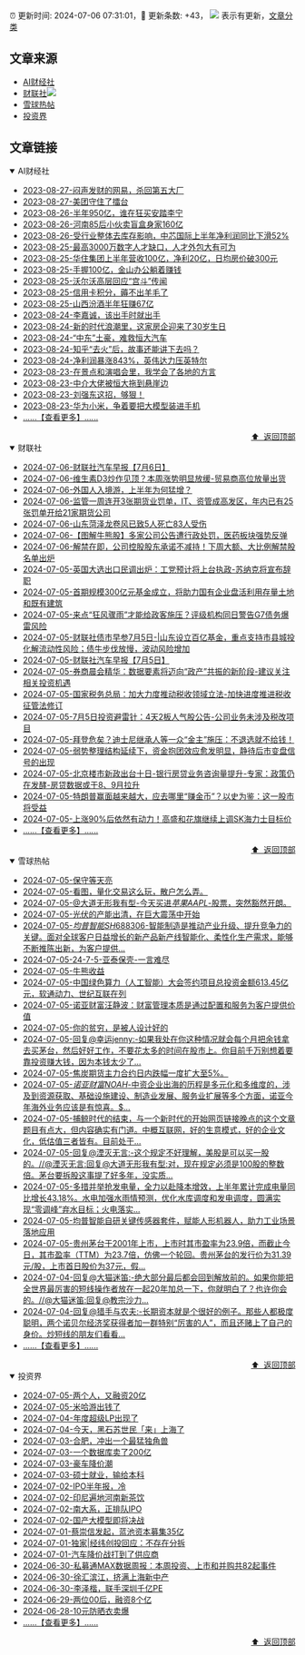 ##

:alarm_clock: 更新时间: 2024-07-06 07:31:01，:rocket: 更新条数: +43， ![](/assets/dot.png) 表示有更新，[文章分类](/TAGS.md)

## 文章来源

- [AI财经社](#ai财经社)  
- [财联社](#财联社)![](/assets/dot.png)   
- [雪球热帖](#雪球热帖)  
- [投资界](#投资界)  

## 文章链接

<details open>
<summary id="ai财经社">
 AI财经社
</summary>


- [2023-08-27-闷声发财的网易，杀回第五大厂](https://www.aicaijing.com.cn/article/18610)  
- [2023-08-27-美团守住了擂台](https://www.aicaijing.com.cn/article/18611)  
- [2023-08-26-半年950亿，谁在狂买安踏李宁](https://www.aicaijing.com.cn/article/18607)  
- [2023-08-26-河南85后小伙卖盲盒身家160亿](https://www.aicaijing.com.cn/article/18608)  
- [2023-08-26-受行业整体去库存影响，中芯国际上半年净利润同比下滑52%](https://www.aicaijing.com.cn/article/18609)  
- [2023-08-25-最高3000万数字人才缺口，人才外包大有可为](https://www.aicaijing.com.cn/article/18601)  
- [2023-08-25-华住集团上半年营收100亿，净利20亿，日均房价破300元](https://www.aicaijing.com.cn/article/18602)  
- [2023-08-25-手握100亿，金山办公躺着赚钱](https://www.aicaijing.com.cn/article/18603)  
- [2023-08-25-沃尔沃高层回应“宫斗”传闻](https://www.aicaijing.com.cn/article/18604)  
- [2023-08-25-信用卡积分，薅不出羊毛了](https://www.aicaijing.com.cn/article/18605)  
- [2023-08-25-山西汾酒半年狂赚67亿](https://www.aicaijing.com.cn/article/18606)  
- [2023-08-24-李嘉诚，该出手时就出手](https://www.aicaijing.com.cn/article/18596)  
- [2023-08-24-新的时代浪潮里，这家房企迎来了30岁生日](https://www.aicaijing.com.cn/article/18597)  
- [2023-08-24-“中东”土豪，难救恒大汽车](https://www.aicaijing.com.cn/article/18598)  
- [2023-08-24-知乎“去火”后，故事还能讲下去吗？](https://www.aicaijing.com.cn/article/18599)  
- [2023-08-24-净利润暴涨843%，英伟达力压英特尔](https://www.aicaijing.com.cn/article/18600)  
- [2023-08-23-在景点和演唱会里，我学会了各地的方言](https://www.aicaijing.com.cn/article/18591)  
- [2023-08-23-中介大佬被恒大拖到悬崖边](https://www.aicaijing.com.cn/article/18592)  
- [2023-08-23-刘强东这招，够狠！](https://www.aicaijing.com.cn/article/18593)  
- [2023-08-23-华为小米，争着要把大模型装进手机](https://www.aicaijing.com.cn/article/18594)  
- [......【查看更多】......](/details/AI财经社.md)

<div align="right"><a href="#文章来源">⬆ &nbsp;返回顶部</a></div>
</details>

<details open>
<summary id="财联社">
 财联社
</summary>


- [2024-07-06-财联社汽车早报【7月6日】](https://www.cls.cn/detail/1725458)  
- [2024-07-06-维生素D3炒作见顶？本周涨势明显放缓-贸易商高位放量出货](https://www.cls.cn/detail/1725488)  
- [2024-07-06-外国人入境游，上半年为何猛增？](https://www.cls.cn/detail/1725468)  
- [2024-07-06-监管一周连开3张期货业罚单，IT、资管成高发区，年内已有25张罚单开给21家期货公司](https://www.cls.cn/detail/1725466)  
- [2024-07-06-山东菏泽龙卷风已致5人死亡83人受伤](https://www.cls.cn/detail/1725505)  
- [2024-07-06-【图解牛熊股】多家公司公告遭行政处罚，医药板块强势反弹](https://www.cls.cn/detail/1725503)  
- [2024-07-06-解禁在即，公司控股股东承诺不减持！下周大额、大比例解禁股名单出炉](https://www.cls.cn/detail/1725487)  
- [2024-07-05-英国大选出口民调出炉：工党预计将上台执政-苏纳克将宣布辞职](https://www.cls.cn/detail/1724378)  
- [2024-07-05-首期规模300亿元基金成立，将助力国有企业盘活利用存量土地和既有建筑](https://www.cls.cn/detail/1724357)  
- [2024-07-05-来点“狂风骤雨”才能给政客施压？评级机构同日警告G7债务爆雷风险](https://www.cls.cn/detail/1724284)  
- [2024-07-05-财联社债市早参7月5日-|山东设立百亿基金，重点支持市县城投化解流动性风险；债牛步伐放慢，波动风险增加](https://www.cls.cn/detail/1724250)  
- [2024-07-05-财联社汽车早报【7月5日】](https://www.cls.cn/detail/1724258)  
- [2024-07-05-券商晨会精华：数据要素将迈向“政产”共振的新阶段-建议关注相关投资机遇](https://www.cls.cn/detail/1724240)  
- [2024-07-05-国家税务总局：加大力度推动税收领域立法-加快进度推进税收征管法修订](https://www.cls.cn/detail/1724228)  
- [2024-07-05-7月5日投资避雷针：4天2板人气股公告-公司业务未涉及税改项目](https://www.cls.cn/detail/1724233)  
- [2024-07-05-拜登危矣？迪士尼继承人等一众“金主”施压：不退选就不给钱！](https://www.cls.cn/detail/1724238)  
- [2024-07-05-弱势整理结构延续下，资金抱团效应愈发明显，静待后市变盘信号的出现](https://www.cls.cn/detail/1724319)  
- [2024-07-05-北京楼市新政出台十日-银行房贷业务咨询量提升-专家：政策仍在发酵-房贷数据或于8、9月拉升](https://www.cls.cn/detail/1724393)  
- [2024-07-05-特朗普赢面越来越大，应去哪里“赚金币”？以史为鉴：这一股市将受益](https://www.cls.cn/detail/1724423)  
- [2024-07-05-上涨90%后依然有动力！高盛和花旗继续上调SK海力士目标价](https://www.cls.cn/detail/1724429)  
- [......【查看更多】......](/details/财联社.md)

<div align="right"><a href="#文章来源">⬆ &nbsp;返回顶部</a></div>
</details>

<details open>
<summary id="雪球热帖">
 雪球热帖
</summary>


- [2024-07-05-保守等天亮](https://xueqiu.com/1760673340/296444721)  
- [2024-07-05-看图，量化交易这么玩，散户怎么弄。](https://xueqiu.com/3133385075/296419140)  
- [2024-07-05-@大道无形我有型-今天买进$苹果AAPL$-股票，突然豁然开朗。](https://xueqiu.com/1056262567/296468190)  
- [2024-07-05-光伏的产能出清，在巨大震荡中开始](https://xueqiu.com/6322022770/296435981)  
- [2024-07-05-$均普智能SH688306$-智能制造是推动产业升级、提升竞争力的关键。面对全球客户日益增长的新产品新产线智能化、柔性化生产需求，能够不断推陈出新，为客户提供...](https://xueqiu.com/6525769923/296357905)  
- [2024-07-05-24-7-5-亚泰保壳-一言难尽](https://xueqiu.com/8772786299/296424457)  
- [2024-07-05-牛熊收益](https://xueqiu.com/1553799558/296338247)  
- [2024-07-05-中国绿色算力（人工智能）大会签约项目总投资金额613.45亿元，软通动力、世纪互联在列](https://xueqiu.com/1750631962/296378895)  
- [2024-07-05-诺亚财富汪静波：财富管理本质是通过配置和服务为客户提供价值](https://xueqiu.com/8554637108/296370681)  
- [2024-07-05-你的贫穷，是被人设计好的](https://xueqiu.com/2524803655/296334918)  
- [2024-07-05-回复@幸运jenny:-如果我处在你这种情况就会每个月把余钱拿去买茅台，然后好好工作，不要花太多的时间在股市上。你目前千万别想着要靠投资赚大钱，因为本钱太少了...](https://xueqiu.com/1247347556/296332554)  
- [2024-07-05-焦炭期货主力合约日内跌幅一度扩大至5%。](https://xueqiu.com/5124430882/296377063)  
- [2024-07-05-$诺亚财富NOAH$-中资企业出海的历程是多元化和多维度的，涉及到资源获取、基础设施建设、制造业发展、服务业扩展等多个方面，诺亚今年海外业务应该是有惊喜。$...](https://xueqiu.com/4342399646/296349648)  
- [2024-07-05-捕鲸时代的结束，与一个新时代的开始网页链接晚点的这个文章题目有点大，但内容确实有门道。中概互联网，好的生意模式，好的企业文化，低估值三者皆有。目前处于...](https://xueqiu.com/5760376667/296348302)  
- [2024-07-05-回复@湮灭无言:-这个规定不好理解，美股是可以买一股的。//@湮灭无言:回复@大道无形我有型:对，现在规定必须是100股的整数倍。茅台要拆股这事提了好多年，没实质...](https://xueqiu.com/1247347556/296391074)  
- [2024-07-05-多措并举抢发电量，全力以赴降本增效，上半年累计完成电量同比增长43.18%。水电加强水雨情预测，优化水库调度和发电调度，圆满实现“零调峰”弃水目标；火电落实...](https://xueqiu.com/2241249492/296475041)  
- [2024-07-05-均普智能自研关键传感器套件，赋能人形机器人，助力工业场景落地应用](https://xueqiu.com/6988188318/296422165)  
- [2024-07-05-贵州茅台于2001年上市，上市时其市盈率为23.9倍，而截止今日，其市盈率（TTM）为23.7倍，仿佛一个轮回。贵州茅台的发行价为31.39元/股，上市首日股价为37元，假...](https://xueqiu.com/7563820738/296435669)  
- [2024-07-04-回复@大猫迷笛:-绝大部分最后都会回到解放前的。如果你能把全世界最厉害的短线操作者放在一起20年加总一下，你就明白了？也许你会的。//@大猫迷笛:回复@教宗沙力...](https://xueqiu.com/1247347556/296193348)  
- [2024-07-04-回复@猎手与农夫:-长期资本就是个很好的例子。那些人都极度聪明，两个诺贝尔经济奖获得者加一群特别“厉害的人”，而且还赌上了自己的身价。炒短线的朋友们看看...](https://xueqiu.com/1247347556/296226499)  
- [......【查看更多】......](/details/雪球热帖.md)

<div align="right"><a href="#文章来源">⬆ &nbsp;返回顶部</a></div>
</details>

<details open>
<summary id="投资界">
 投资界
</summary>


- [2024-07-05-两个人，又融资20亿](https://posts.careerengine.us/p/6687a43732b52368e1cecca0)  
- [2024-07-05-米哈游出钱了](https://posts.careerengine.us/p/6687a43732b52368e1cecc98)  
- [2024-07-04-年度超级LP出现了](https://posts.careerengine.us/p/66867201a3909a3da6f27da6)  
- [2024-07-04-今天，黑石苏世民「来」上海了](https://posts.careerengine.us/p/668671f20b525f3d12d74194)  
- [2024-07-03-合肥，冲出一个最猛独角兽](https://posts.careerengine.us/p/668503d7b4a52315ba26fda3)  
- [2024-07-03-一个数据库卖了200亿](https://posts.careerengine.us/p/668503e67209fe162b1f284f)  
- [2024-07-03-豪车降价潮](https://posts.careerengine.us/p/668503e67209fe162b1f2847)  
- [2024-07-03-硕士就业，输给本科](https://posts.careerengine.us/p/668503f5ceac83164fad3526)  
- [2024-07-02-IPO半年报，冷](https://posts.careerengine.us/p/6683b7aca57739744414d287)  
- [2024-07-02-印尼遍地河南新茶饮](https://posts.careerengine.us/p/6683b7aca57739744414d28f)  
- [2024-07-02-南大系，正排队IPO](https://posts.careerengine.us/p/6683b79d3a96907421bc3f9a)  
- [2024-07-02-国产大模型即将决战](https://posts.careerengine.us/p/6683b79d3a96907421bc3fa3)  
- [2024-07-01-蔡崇信发起，蓝池资本募集35亿](https://posts.careerengine.us/p/66825f1285f0a7239982d9aa)  
- [2024-07-01-独家|经纬创投回应：不存在分拆](https://posts.careerengine.us/p/66825f1385f0a7239982d9b2)  
- [2024-07-01-汽车降价战打到了供应商](https://posts.careerengine.us/p/66825f304ba68323d645fa3b)  
- [2024-06-30-私募通MAX数据周报：本周投资、上市和并购共82起事件](https://posts.careerengine.us/p/668114bf07b3de12ac6d103b)  
- [2024-06-30-徐汇滨江，挤满上海新中产](https://posts.careerengine.us/p/668114b156d1a61289ac3d0d)  
- [2024-06-30-李泽楷，联手深圳千亿PE](https://posts.careerengine.us/p/668114b156d1a61289ac3d15)  
- [2024-06-29-两位00后，融资8个亿](https://posts.careerengine.us/p/667fc3aea7c5db79c95aa1ec)  
- [2024-06-28-10元防晒衣卖爆](https://posts.careerengine.us/p/667e26d747a9c30e4a5ef5be)  
- [......【查看更多】......](/details/投资界.md)

<div align="right"><a href="#文章来源">⬆ &nbsp;返回顶部</a></div>
</details>
